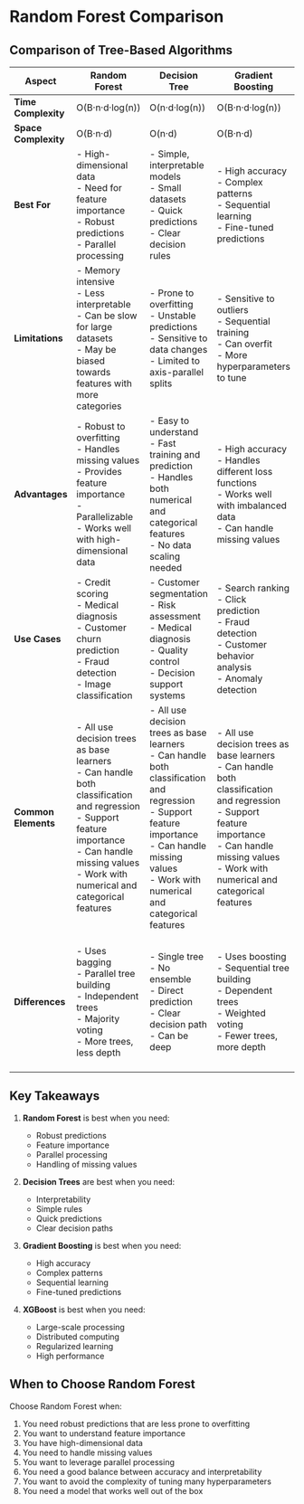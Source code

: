 # Random Forest Comparison

## Comparison of Tree-Based Algorithms

| Aspect | Random Forest | Decision Tree | Gradient Boosting | XGBoost |
|--------|--------------|---------------|-------------------|---------|
| **Time Complexity** | O(B·n·d·log(n)) | O(n·d·log(n)) | O(B·n·d·log(n)) | O(B·n·d·log(n)) |
| **Space Complexity** | O(B·n·d) | O(n·d) | O(B·n·d) | O(B·n·d) |
| **Best For** | - High-dimensional data<br>- Need for feature importance<br>- Robust predictions<br>- Parallel processing | - Simple, interpretable models<br>- Small datasets<br>- Quick predictions<br>- Clear decision rules | - High accuracy<br>- Complex patterns<br>- Sequential learning<br>- Fine-tuned predictions | - Large-scale datasets<br>- Distributed computing<br>- Regularized learning<br>- High performance |
| **Limitations** | - Memory intensive<br>- Less interpretable<br>- Can be slow for large datasets<br>- May be biased towards features with more categories | - Prone to overfitting<br>- Unstable predictions<br>- Sensitive to data changes<br>- Limited to axis-parallel splits | - Sensitive to outliers<br>- Sequential training<br>- Can overfit<br>- More hyperparameters to tune | - Complex implementation<br>- Memory intensive<br>- Requires careful tuning<br>- Can overfit |
| **Advantages** | - Robust to overfitting<br>- Handles missing values<br>- Provides feature importance<br>- Parallelizable<br>- Works well with high-dimensional data | - Easy to understand<br>- Fast training and prediction<br>- Handles both numerical and categorical features<br>- No data scaling needed | - High accuracy<br>- Handles different loss functions<br>- Works well with imbalanced data<br>- Can handle missing values | - High performance<br>- Built-in regularization<br>- Handles sparse data<br>- Supports distributed computing |
| **Use Cases** | - Credit scoring<br>- Medical diagnosis<br>- Customer churn prediction<br>- Fraud detection<br>- Image classification | - Customer segmentation<br>- Risk assessment<br>- Medical diagnosis<br>- Quality control<br>- Decision support systems | - Search ranking<br>- Click prediction<br>- Fraud detection<br>- Customer behavior analysis<br>- Anomaly detection | - Large-scale machine learning<br>- Distributed systems<br>- Real-time predictions<br>- High-performance applications |
| **Common Elements** | - All use decision trees as base learners<br>- Can handle both classification and regression<br>- Support feature importance<br>- Can handle missing values<br>- Work with numerical and categorical features | - All use decision trees as base learners<br>- Can handle both classification and regression<br>- Support feature importance<br>- Can handle missing values<br>- Work with numerical and categorical features | - All use decision trees as base learners<br>- Can handle both classification and regression<br>- Support feature importance<br>- Can handle missing values<br>- Work with numerical and categorical features | - All use decision trees as base learners<br>- Can handle both classification and regression<br>- Support feature importance<br>- Can handle missing values<br>- Work with numerical and categorical features |
| **Differences** | - Uses bagging<br>- Parallel tree building<br>- Independent trees<br>- Majority voting<br>- More trees, less depth | - Single tree<br>- No ensemble<br>- Direct prediction<br>- Clear decision path<br>- Can be deep | - Uses boosting<br>- Sequential tree building<br>- Dependent trees<br>- Weighted voting<br>- Fewer trees, more depth | - Uses gradient boosting<br>- Advanced regularization<br>- Built-in cross-validation<br>- Sparse matrix support<br>- Distributed computing |

## Key Takeaways

1. **Random Forest** is best when you need:
   - Robust predictions
   - Feature importance
   - Parallel processing
   - Handling of missing values

2. **Decision Trees** are best when you need:
   - Interpretability
   - Simple rules
   - Quick predictions
   - Clear decision paths

3. **Gradient Boosting** is best when you need:
   - High accuracy
   - Complex patterns
   - Sequential learning
   - Fine-tuned predictions

4. **XGBoost** is best when you need:
   - Large-scale processing
   - Distributed computing
   - Regularized learning
   - High performance

## When to Choose Random Forest

Choose Random Forest when:
1. You need robust predictions that are less prone to overfitting
2. You want to understand feature importance
3. You have high-dimensional data
4. You need to handle missing values
5. You want to leverage parallel processing
6. You need a good balance between accuracy and interpretability
7. You want to avoid the complexity of tuning many hyperparameters
8. You need a model that works well out of the box 